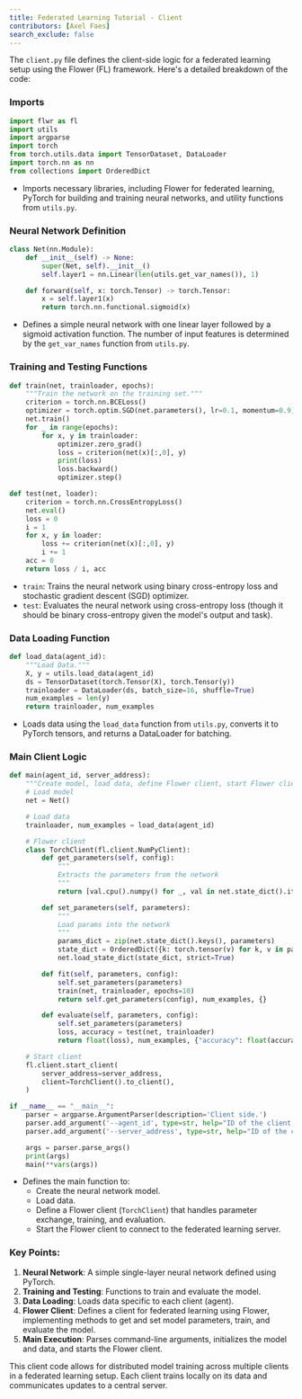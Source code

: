 ```yaml
---
title: Federated Learning Tutorial - Client
contributors: [Axel Faes]
search_exclude: false
---
```


The `client.py` file defines the client-side logic for a federated learning setup using the Flower (FL) framework. Here's a detailed breakdown of the code:

### Imports
```python
import flwr as fl
import utils
import argparse
import torch
from torch.utils.data import TensorDataset, DataLoader
import torch.nn as nn
from collections import OrderedDict
```
- Imports necessary libraries, including Flower for federated learning, PyTorch for building and training neural networks, and utility functions from `utils.py`.

### Neural Network Definition
```python
class Net(nn.Module):
    def __init__(self) -> None:
        super(Net, self).__init__()
        self.layer1 = nn.Linear(len(utils.get_var_names()), 1)

    def forward(self, x: torch.Tensor) -> torch.Tensor:
        x = self.layer1(x)
        return torch.nn.functional.sigmoid(x)
```
- Defines a simple neural network with one linear layer followed by a sigmoid activation function. The number of input features is determined by the `get_var_names` function from `utils.py`.

### Training and Testing Functions
```python
def train(net, trainloader, epochs):
    """Train the network on the training set."""
    criterion = torch.nn.BCELoss()
    optimizer = torch.optim.SGD(net.parameters(), lr=0.1, momentum=0.9)
    net.train()
    for _ in range(epochs):
        for x, y in trainloader:
            optimizer.zero_grad()
            loss = criterion(net(x)[:,0], y)
            print(loss)
            loss.backward()
            optimizer.step()

def test(net, loader):
    criterion = torch.nn.CrossEntropyLoss()
    net.eval()
    loss = 0
    i = 1
    for x, y in loader:
        loss += criterion(net(x)[:,0], y)
        i += 1
    acc = 0
    return loss / i, acc
```
- `train`: Trains the neural network using binary cross-entropy loss and stochastic gradient descent (SGD) optimizer.
- `test`: Evaluates the neural network using cross-entropy loss (though it should be binary cross-entropy given the model's output and task).

### Data Loading Function
```python
def load_data(agent_id):
    """Load Data."""
    X, y = utils.load_data(agent_id)
    ds = TensorDataset(torch.Tensor(X), torch.Tensor(y))
    trainloader = DataLoader(ds, batch_size=16, shuffle=True)
    num_examples = len(y)
    return trainloader, num_examples
```
- Loads data using the `load_data` function from `utils.py`, converts it to PyTorch tensors, and returns a DataLoader for batching.

### Main Client Logic
```python
def main(agent_id, server_address):
    """Create model, load data, define Flower client, start Flower client."""
    # Load model
    net = Net()

    # Load data
    trainloader, num_examples = load_data(agent_id)

    # Flower client
    class TorchClient(fl.client.NumPyClient):
        def get_parameters(self, config):
            """
            Extracts the parameters from the network
            """
            return [val.cpu().numpy() for _, val in net.state_dict().items()]

        def set_parameters(self, parameters):
            """
            Load params into the network
            """
            params_dict = zip(net.state_dict().keys(), parameters)
            state_dict = OrderedDict({k: torch.tensor(v) for k, v in params_dict})
            net.load_state_dict(state_dict, strict=True)

        def fit(self, parameters, config):
            self.set_parameters(parameters)
            train(net, trainloader, epochs=10)
            return self.get_parameters(config), num_examples, {}

        def evaluate(self, parameters, config):
            self.set_parameters(parameters)
            loss, accuracy = test(net, trainloader)
            return float(loss), num_examples, {"accuracy": float(accuracy)}

    # Start client
    fl.client.start_client(
        server_address=server_address,
        client=TorchClient().to_client(),
    )

if __name__ == "__main__":
    parser = argparse.ArgumentParser(description='Client side.')
    parser.add_argument('--agent_id', type=str, help="ID of the client, only for testing purposes")
    parser.add_argument('--server_address', type=str, help="ID of the client, only for testing purposes", default="localhost:8889")

    args = parser.parse_args()
    print(args)
    main(**vars(args))
```
- Defines the main function to:
  - Create the neural network model.
  - Load data.
  - Define a Flower client (`TorchClient`) that handles parameter exchange, training, and evaluation.
  - Start the Flower client to connect to the federated learning server.

### Key Points:
1. **Neural Network**: A simple single-layer neural network defined using PyTorch.
2. **Training and Testing**: Functions to train and evaluate the model.
3. **Data Loading**: Loads data specific to each client (agent).
4. **Flower Client**: Defines a client for federated learning using Flower, implementing methods to get and set model parameters, train, and evaluate the model.
5. **Main Execution**: Parses command-line arguments, initializes the model and data, and starts the Flower client.

This client code allows for distributed model training across multiple clients in a federated learning setup. Each client trains locally on its data and communicates updates to a central server.